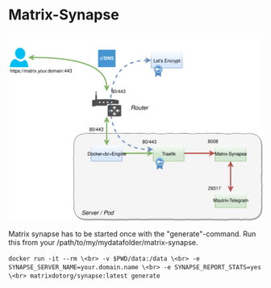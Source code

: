 # Matrix-Synapse
![Network Map of Matrix-Synapse behind Traefik](matrix-telegram-docker.svg)

Matrix synapse has to be started once with the "generate"-command. Run this from your /path/to/my/mydatafolder/matrix-synapse.

``
  docker run -it --rm \<br>
    -v $PWD/data:/data \<br>
    -e SYNAPSE_SERVER_NAME=your.domain.name \<br>
    -e SYNAPSE_REPORT_STATS=yes \<br>
    matrixdotorg/synapse:latest generate
``
